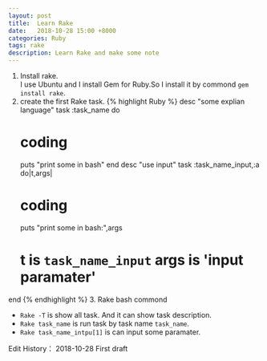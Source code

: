 ```yaml
---
layout: post
title:  Learn Rake
date:   2018-10-28 15:00 +8000
categories: Ruby
tags: rake
description: Learn Rake and make some note
---
```

1. Install rake.  
I use Ubuntu and I install Gem for Ruby.So I install it by commond `gem install rake`.
2. create the first Rake task.
{% highlight Ruby %}
desc "some explian language"
task :task_name do
    # coding 
    puts "print some in bash"
end
desc "use input"
task :task_name_input,:a do|t,args|
    # coding 
    puts "print some in bash:",args
    # t is `task_name_input` args is 'input paramater'
end
{% endhighlight %}
3. Rake bash commond  
- `Rake -T` is show all task. And it can show task description.  
- `Rake task_name` is run task by task name `task_name`.
- `Rake task_name_intpu[1]` is can input some paramater.

Edit History：
    2018-10-28 First draft

